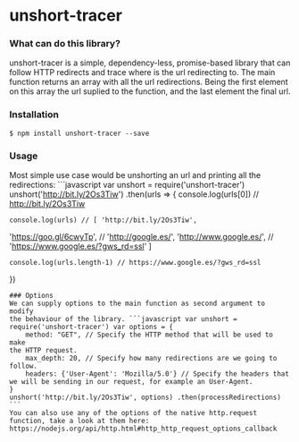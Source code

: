 # unshort-tracer
### What can do this library?
unshort-tracer is a simple, dependency-less, promise-based library that 
can follow HTTP redirects and trace where is the url redirecting to. The 
main function returns an array with all the url redirections. Being the 
first element on this array the url suplied to the function, and the 
last element the final url.
### Installation
`$ npm install unshort-tracer --save`
### Usage
Most simple use case would be unshorting an url and printing all the 
redirections: ```javascript var unshort = require('unshort-tracer') 
unshort('http://bit.ly/2Os3Tiw') .then(urls => {
    console.log(urls[0]) // http://bit.ly/2Os3Tiw
    
    console.log(urls) // [ 'http://bit.ly/2Os3Tiw', 
'https://goo.gl/6cwyTp',
                      // 'http://google.es/', 'http://www.google.es/',
                      // 'https://www.google.es/?gws_rd=ssl' ]
                      
    console.log(urls.length-1) // https://www.google.es/?gws_rd=ssl
})
```
### Options
We can supply options to the main function as second argument to modify 
the behaviour of the library. ```javascript var unshort = 
require('unshort-tracer') var options = {
    method: "GET", // Specify the HTTP method that will be used to make 
the HTTP request.
    max_depth: 20, // Specify how many redirections are we going to 
follow.
    headers: {'User-Agent': 'Mozilla/5.0'} // Specify the headers that 
we will be sending in our request, for example an User-Agent.
}
unshort('http://bit.ly/2Os3Tiw', options) .then(processRedirections) ```
You can also use any of the options of the native http.request function, take a look at them here: https://nodejs.org/api/http.html#http_http_request_options_callback
